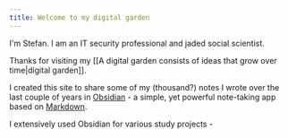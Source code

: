 ```yaml
---
title: Welcome to my digital garden
---
```

I'm Stefan. I am an IT security professional and jaded social scientist.

Thanks for visiting my [[A digital garden consists of ideas that grow over time|digital garden]]. 

I created this site to share some of my (thousand?) notes I wrote over the last couple of years in [Obsidian](https://obsidian.md/) - a simple, yet powerful note-taking app based on [Markdown](https://en.wikipedia.org/wiki/Markdown). 

I extensively used Obsidian for various study projects - 